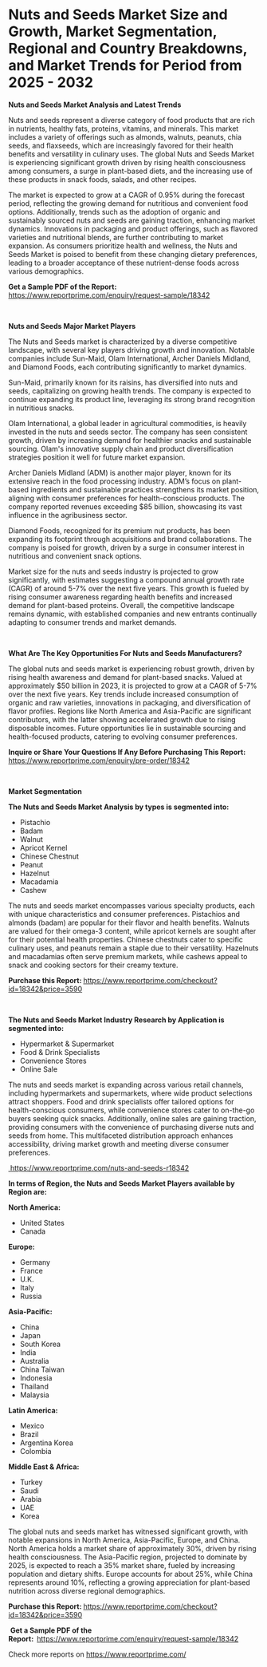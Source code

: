<p><h1>Nuts and Seeds Market Size and Growth, Market Segmentation, Regional and Country Breakdowns, and Market Trends for Period from 2025 -  2032</h1></p><p><strong>Nuts and Seeds Market Analysis and Latest Trends</strong></p>
<p><p>Nuts and seeds represent a diverse category of food products that are rich in nutrients, healthy fats, proteins, vitamins, and minerals. This market includes a variety of offerings such as almonds, walnuts, peanuts, chia seeds, and flaxseeds, which are increasingly favored for their health benefits and versatility in culinary uses. The global Nuts and Seeds Market is experiencing significant growth driven by rising health consciousness among consumers, a surge in plant-based diets, and the increasing use of these products in snack foods, salads, and other recipes.</p><p>The market is expected to grow at a CAGR of 0.95% during the forecast period, reflecting the growing demand for nutritious and convenient food options. Additionally, trends such as the adoption of organic and sustainably sourced nuts and seeds are gaining traction, enhancing market dynamics. Innovations in packaging and product offerings, such as flavored varieties and nutritional blends, are further contributing to market expansion. As consumers prioritize health and wellness, the Nuts and Seeds Market is poised to benefit from these changing dietary preferences, leading to a broader acceptance of these nutrient-dense foods across various demographics.</p></p>
<p><strong>Get a Sample PDF of the Report:&nbsp;</strong> <a href="https://www.reportprime.com/enquiry/request-sample/18342?utm_campaign=2721&utm_medium=2&utm_source=Github&utm_content=ia&utm_term=19032025&utm_id=nuts-and-seeds">https://www.reportprime.com/enquiry/request-sample/18342</a></p>
<p>&nbsp;</p>
<p><strong>Nuts and Seeds Major Market Players</strong></p>
<p><p>The Nuts and Seeds market is characterized by a diverse competitive landscape, with several key players driving growth and innovation. Notable companies include Sun-Maid, Olam International, Archer Daniels Midland, and Diamond Foods, each contributing significantly to market dynamics.</p><p>Sun-Maid, primarily known for its raisins, has diversified into nuts and seeds, capitalizing on growing health trends. The company is expected to continue expanding its product line, leveraging its strong brand recognition in nutritious snacks.</p><p>Olam International, a global leader in agricultural commodities, is heavily invested in the nuts and seeds sector. The company has seen consistent growth, driven by increasing demand for healthier snacks and sustainable sourcing. Olam's innovative supply chain and product diversification strategies position it well for future market expansion.</p><p>Archer Daniels Midland (ADM) is another major player, known for its extensive reach in the food processing industry. ADM’s focus on plant-based ingredients and sustainable practices strengthens its market position, aligning with consumer preferences for health-conscious products. The company reported revenues exceeding $85 billion, showcasing its vast influence in the agribusiness sector.</p><p>Diamond Foods, recognized for its premium nut products, has been expanding its footprint through acquisitions and brand collaborations. The company is poised for growth, driven by a surge in consumer interest in nutritious and convenient snack options.</p><p>Market size for the nuts and seeds industry is projected to grow significantly, with estimates suggesting a compound annual growth rate (CAGR) of around 5-7% over the next five years. This growth is fueled by rising consumer awareness regarding health benefits and increased demand for plant-based proteins. Overall, the competitive landscape remains dynamic, with established companies and new entrants continually adapting to consumer trends and market demands.</p></p>
<p>&nbsp;</p>
<p><strong>What Are The Key Opportunities For Nuts and Seeds Manufacturers?</strong></p>
<p><p>The global nuts and seeds market is experiencing robust growth, driven by rising health awareness and demand for plant-based snacks. Valued at approximately $50 billion in 2023, it is projected to grow at a CAGR of 5-7% over the next five years. Key trends include increased consumption of organic and raw varieties, innovations in packaging, and diversification of flavor profiles. Regions like North America and Asia-Pacific are significant contributors, with the latter showing accelerated growth due to rising disposable incomes. Future opportunities lie in sustainable sourcing and health-focused products, catering to evolving consumer preferences.</p></p>
<p><strong>Inquire or Share Your Questions If Any Before Purchasing This Report:</strong> <a href="https://www.reportprime.com/enquiry/pre-order/18342?utm_campaign=2721&utm_medium=2&utm_source=Github&utm_content=ia&utm_term=19032025&utm_id=nuts-and-seeds">https://www.reportprime.com/enquiry/pre-order/18342</a></p>
<p>&nbsp;</p>
<p><strong>Market Segmentation</strong></p>
<p><strong>The Nuts and Seeds Market Analysis by types is segmented into:</strong></p>
<p><ul><li>Pistachio</li><li>Badam</li><li>Walnut</li><li>Apricot Kernel</li><li>Chinese Chestnut</li><li>Peanut</li><li>Hazelnut</li><li>Macadamia</li><li>Cashew</li></ul></p>
<p><p>The nuts and seeds market encompasses various specialty products, each with unique characteristics and consumer preferences. Pistachios and almonds (badam) are popular for their flavor and health benefits. Walnuts are valued for their omega-3 content, while apricot kernels are sought after for their potential health properties. Chinese chestnuts cater to specific culinary uses, and peanuts remain a staple due to their versatility. Hazelnuts and macadamias often serve premium markets, while cashews appeal to snack and cooking sectors for their creamy texture.</p></p>
<p><strong>Purchase this Report:&nbsp;</strong><a href="https://www.reportprime.com/checkout?id=18342&price=3590&utm_campaign=2721&utm_medium=2&utm_source=Github&utm_content=ia&utm_term=19032025&utm_id=nuts-and-seeds">https://www.reportprime.com/checkout?id=18342&price=3590</a></p>
<p>&nbsp;</p>
<p><strong>The Nuts and Seeds Market Industry Research by Application is segmented into:</strong></p>
<p><ul><li>Hypermarket & Supermarket</li><li>Food & Drink Specialists</li><li>Convenience Stores</li><li>Online Sale</li></ul></p>
<p><p>The nuts and seeds market is expanding across various retail channels, including hypermarkets and supermarkets, where wide product selections attract shoppers. Food and drink specialists offer tailored options for health-conscious consumers, while convenience stores cater to on-the-go buyers seeking quick snacks. Additionally, online sales are gaining traction, providing consumers with the convenience of purchasing diverse nuts and seeds from home. This multifaceted distribution approach enhances accessibility, driving market growth and meeting diverse consumer preferences.</p></p>
<p><a href="https://www.reportprime.com/nuts-and-seeds-r18342?utm_campaign=2721&utm_medium=2&utm_source=Github&utm_content=ia&utm_term=19032025&utm_id=nuts-and-seeds">&nbsp;https://www.reportprime.com/nuts-and-seeds-r18342</a></p>
<p><strong>In terms of Region, the Nuts and Seeds Market Players available by Region are:</strong></p>
<p>
    <p> <strong> North America: </strong>
        <ul>
            <li>United States</li>
            <li>Canada</li>
        </ul>
        </p> 
    <p> <strong> Europe: </strong>
        <ul>
            <li>Germany</li>
            <li>France</li>
            <li>U.K.</li>
            <li>Italy</li>
            <li>Russia</li>
        </ul>
        </p> 
    <p> <strong> Asia-Pacific: </strong>
        <ul>
            <li>China</li>
            <li>Japan</li>
            <li>South Korea</li>
            <li>India</li>
            <li>Australia</li>
            <li>China Taiwan</li>
            <li>Indonesia</li>
            <li>Thailand</li>
            <li>Malaysia</li>
        </ul>
        </p> 
    <p> <strong> Latin America: </strong>
        <ul>
            <li>Mexico</li>
            <li>Brazil</li>
            <li>Argentina Korea</li>
            <li>Colombia</li>
        </ul>
        </p> 
    <p> <strong> Middle East & Africa: </strong>
        <ul>
            <li>Turkey</li>
            <li>Saudi</li>
            <li>Arabia</li>
            <li>UAE</li>
            <li>Korea</li>
        </ul>
    </p>
    </p>
<p><p>The global nuts and seeds market has witnessed significant growth, with notable expansions in North America, Asia-Pacific, Europe, and China. North America holds a market share of approximately 30%, driven by rising health consciousness. The Asia-Pacific region, projected to dominate by 2025, is expected to reach a 35% market share, fueled by increasing population and dietary shifts. Europe accounts for about 25%, while China represents around 10%, reflecting a growing appreciation for plant-based nutrition across diverse regional demographics.</p></p>
<p><strong>Purchase this Report: </strong><a href="https://www.reportprime.com/checkout?id=18342&price=3590&utm_campaign=2721&utm_medium=2&utm_source=Github&utm_content=ia&utm_term=19032025&utm_id=nuts-and-seeds">https://www.reportprime.com/checkout?id=18342&price=3590</a></p>
<p>&nbsp;<strong>Get a Sample PDF of the Report:&nbsp;&nbsp;</strong><a href="https://www.reportprime.com/enquiry/request-sample/18342?utm_campaign=2721&utm_medium=2&utm_source=Github&utm_content=ia&utm_term=19032025&utm_id=nuts-and-seeds">https://www.reportprime.com/enquiry/request-sample/18342</a></p>
<p><strong></strong></p>
<p>Check more reports on <a href="https://www.reportprime.com/?utm_campaign=2721&utm_medium=2&utm_source=Github&utm_content=ia&utm_term=19032025&utm_id=nuts-and-seeds">https://www.reportprime.com/</a></p>